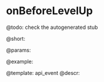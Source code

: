 onBeforeLevelUp
=============

@todo:
	check the autogenerated stub

@short:
	

@params:

@example:


@template:	api_event
@descr:

